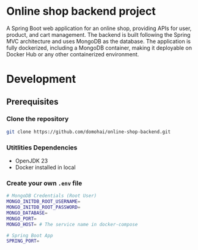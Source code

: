 # Online shop backend project
A Spring Boot web application for an online shop, providing APIs for user, product, and cart management. 
The backend is built following the Spring MVC architecture and uses MongoDB as the database. 
The application is fully dockerized, including a MongoDB container, making it deployable on Docker Hub or any other containerized environment.

# Development
## Prerequisites
### Clone the repository
```bash
git clone https://github.com/domohai/online-shop-backend.git
```

### Utitlities Dependencies
- OpenJDK 23
- Docker installed in local

### Create your own `.env` file
```bash
# MongoDB Credentials (Root User)
MONGO_INITDB_ROOT_USERNAME=
MONGO_INITDB_ROOT_PASSWORD=
MONGO_DATABASE=
MONGO_PORT=
MONGO_HOST= # The service name in docker-compose

# Spring Boot App
SPRING_PORT=
```
